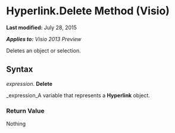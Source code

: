 
# Hyperlink.Delete Method (Visio)

 **Last modified:** July 28, 2015

 _**Applies to:** Visio 2013 Preview_

Deletes an object or selection.


## Syntax

 _expression_. **Delete**

 _expression_A variable that represents a  **Hyperlink** object.


### Return Value

Nothing

